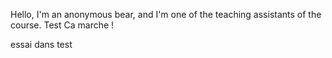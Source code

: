 Hello, I'm an anonymous bear, and I'm one of the teaching assistants of the course.
Test
Ca marche !

essai dans test